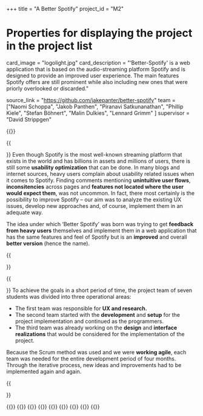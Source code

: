 +++
title = "A Better Spotify"
project_id = "M2"

# Properties for displaying the project in the project list
card_image = "logolight.jpg"
card_description = "‘Better-Spotify' is a web application that is based on the audio-streaming platform Spotify and is designed to provide an improved user experience. The main features Spotify offers are still prominent while also including new ones that were priorly overlooked or discarded."

source_link = "https://github.com/jakepanter/better-spotify"
team = ["Naomi Schoppa", "Jakob Panthen", "Piranavi Satkunanathan", "Phillip Kiele", "Stefan Böhnert", "Malin Dulkies", "Lennard Grimm" ]
supervisor = "David Strippgen"

{{<mediathek id="578e28b13c46a384cd8d83edb4322b62" title="Presentation">}}

{{<section title="Our Objective">}}
Even though Spotify is the most well-known streaming platform that exists in the world and has billions in assets and millions of users, there is still some **usability optimization** that can be done. In many blogs and internet sources, heavy users complain about usability related issues when it comes to Spotify. Finding comments mentioning **unintuitive user flows**, **inconsitencies** across pages and **features not located where the user would expect them**, was not uncommon. In fact, there most certainly is the possibility to improve Spotify – our aim was to analyze the existing UX issues, develop new approaches and, of course, implement them in an adequate way. 


The idea under which ‘Better Spotify’ was born was trying to get **feedback from heavy users** themselves and implement them in a web application that has the same features and feel of Spotify but is an **improved** and overall **better version** (hence the name).

{{</section >}}

{{<section title="The Team">}}
To achieve the goals in a short period of time, the project team of seven students was divided into three operational areas: 

- The first team was responsible for **UX and research.**
- The second team started with the **development** and **setup** for the project implementation and continued as the programmers.
- The third team was already working on the **design** and **interface realizations** that would be considered for the implementation of the project.

Because the Scrum method was used and we were **working agile**, each team was needed for the entire development period of four months. Through the iterative process, new ideas and improvements had to be implemented again and again.

{{</section >}}

{{<gallery>}}
{{<team-member image="Naomi.jpg" name="Naomi Schoppa">}}
{{<team-member image="Jakob.jpg" name="Jakob Panthen">}}
{{<team-member image="Pira.jpg" name="Piranavi Satkunanathan">}}
{{<team-member image="Phillip.jpg" name="Phillip Kielie">}}
{{<team-member image="Stefan.jpg" name="Stefan Böhnert">}}
{{<team-member image="Malin.jpg" name="Malin Dulkies">}}
{{<team-member image="Lennard.jpg" name="Lennard Grimm">}}
{{</gallery>}}
